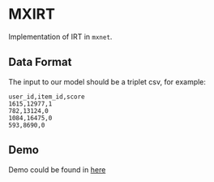 # MXIRT

Implementation of IRT in `mxnet`.

## Data Format
The input to our model should be a triplet csv, for example:
```
user_id,item_id,score
1615,12977,1
782,13124,0
1084,16475,0
593,8690,0
```

## Demo
Demo could be found in [here](../../../scripts/reproduction/xcd/mxirt.ipynb)  